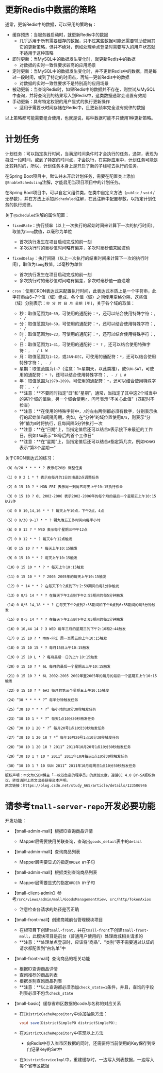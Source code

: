 # 更新Redis中数据的策略

通常，更新Redis中的数据，可以采用的策略有：

- 缓存预热：当服务器启动时，就更新Redis中的数据
  - 几乎适用于所有需要缓存的数据，只不过某些数据可能还需要辅助使用其它的更新策略，但并不绝对，例如处理单点登录时需要写入的用户状态就不适用于这种策略
- 即时更新：当MySQL中的数据发生变化时，就更新Redis中的数据
  - 对数据的实时一致性要求较高的应用场景
- 定时更新：当MySQL中的数据发生变化时，并不更新Redis中的数据，而是每过一段时间，或到了特定的时间点，再统一更新Redis中的数据
  - 对数据的实时一致性要求不是特别高的应用场景
- 被动更新：当查询Redis时，如果Redis中的数据并不存在，则尝试从MySQL中查询，并将查询到的结果写入到Redis中，这类数据通常会设置有效期
- 手动更新：具有特定权限的用户显式的执行更新操作
  - 适用于需要长时间存储在Redis中，且更新频率完全没有规律的数据

以上策略都可能需要组合使用，也就是说，每种数据可能不只使用1种更新策略。

# 计划任务

计划任务：可以指定执行时间，当满足时间条件时才会执行的任务，通常，表现为每过一段时间，或到了特定的时间点，才会执行，在实际应用中，计划任务可能是比较耗时的，所以，计划任务本身上是开启了新的子线程去执行的任务。

在Spring Boot项目中，默认并未开启计划任务，需要在配置类上添加`@EnableScheduling`注解，才能启用当项目项目中的计划任务。

在Spring Boot项目中，可以自定义组件类，在类中自定义方法（`public` / `void` / 无参数），并在方法上添加`@Scheduled`注解，在此注解中配置参数，以指定计划任务的执行规律。

关于`@Scheduled`注解的属性配置：

- `fixedRate`：执行频率（以上一次执行的起始时间来计算下一次的执行时间），取值为`long`数值，以毫秒为单位
  - 首次执行发生在项目启动完成的前一刻
  - 多次执行时的毫秒值时间略有偏差，多次时毫秒值来回波动
- `fixedDelay`：执行间隔（以上一次执行的结束时间来计算下一次的执行时间），取值为`long`数值，以毫秒为单位
  - 首次执行发生在项目启动完成的前一刻
  - 多次执行时的毫秒值时间略有偏差，多次时毫秒值一直递增

- `cron`：使用CRON表达式来配置执行时间，此表达式本质上是一个字符串，此字符串由6~7个值（域）组成，各个值（域）之间使用空格分隔，这些值（域）分别表示：`秒 分 时 日 月 星期 [年]`，关于各个域的取值：
  - 秒：取值范围为`0~59`，可使用的通配符：`*`，还可以结合使用特殊字符：`, - /`
  - 分：取值范围为`0~59`，可使用的通配符：`*`，还可以结合使用特殊字符：`, - /`
  - 时：取值范围为`0~23`，可使用的通配符：`*`，还可以结合使用特殊字符：`, - /`
  - 日：取值范围为`1~31`，可使用的通配符：`* ?` ，还可以结合使用特殊字符：`, - / L W`
  - 月：取值范围为`1~12`，或`JAN~DEC`，可使用的通配符：`*`，还可以结合使用特殊字符：`, - /`
  - 星期：取值范围为`1~7`（注意：1=星期天，以此类推），或`SUN~SAT`，可使用的通配符：`* ?`，还可以结合使用特殊字符：`, - / L #`
  - 年：取值范围为`1970~2099`，可使用的通配符：`*`，还可以结合使用特殊字符：`, - /`
  - **注意：**不要同时指定“日”和“星期”，通常，当指定了其中这2个域当中的某1个域的值后，另一个域会使用`?`，问号表示“不关心此值”（匹配时不检查）
  - **注意：**在使用的特殊字符中，`/`的左右两侧都必须有数字，分别表示执行的起始值和间隔周期，例如，在“分钟”的域位置使用`0/5`，则表示“分钟”值为`0`时将执行，且每间隔5分钟执行一次
  - **注意：**在“日期”上，当指定值后还可以结合`W`表示接下来最近的工作日，例如`18W`表示“18号后的首个工作日”
  - **注意：**在“星期”上，当指定值后还可以结合`#`指定第几次，例如`MON#3`表示“第3个星期一”

关于CRON表达式的练习：

```
（0）0/20 * * * * ? 表示每20秒 调整任务

（1）0 0 2 1 * ? 表示在每月的1日的凌晨2点调整任务

（2）0 15 10 ? * MON-FRI 表示周一到周五每天上午10:15执行作业

（3）0 15 10 ? 6L 2002-2006 表示2002-2006年的每个月的最后一个星期五上午10:15执行作

（4）0 0 10,14,16 * * ? 每天上午10点，下午2点，4点

（5）0 0/30 9-17 * * ? 朝九晚五工作时间内每半小时

（6）0 0 12 ? * WED 表示每个星期三中午12点

（7）0 0 12 * * ? 每天中午12点触发

（8）0 15 10 ? * * 每天上午10:15触发

（9）0 15 10 * * ? 每天上午10:15触发

（10）0 15 10 * * ? * 每天上午10:15触发

（11）0 15 10 * * ? 2005 2005年的每天上午10:15触发

（12）0 * 14 * * ? 在每天下午2点到下午2:59期间的每1分钟触发

（13）0 0/5 14 * * ? 在每天下午2点到下午2:55期间的每5分钟触发

（14）0 0/5 14,18 * * ? 在每天下午2点到2:55期间和下午6点到6:55期间的每5分钟触发

（15）0 0-5 14 * * ? 在每天下午2点到下午2:05期间的每1分钟触发

（16）0 10,44 14 ? 3 WED 每年三月的星期三的下午2:10和2:44触发

（17）0 15 10 ? * MON-FRI 周一至周五的上午10:15触发

（18）0 15 10 15 * ? 每月15日上午10:15触发

（19）0 15 10 L * ? 每月最后一日的上午10:15触发

（20）0 15 10 ? * 6L 每月的最后一个星期五上午10:15触发

（21）0 15 10 ? * 6L 2002-2005 2002年至2005年的每月的最后一个星期五上午10:15触发

（22）0 15 10 ? * 6#3 每月的第三个星期五上午10:15触发

（24）“30 * * * * ?” 每半分钟触发任务

（25）“30 10 * * * ?” 每小时的10分30秒触发任务

（23）“30 10 1 * * ?” 每天1点10分30秒触发任务

（26）“30 10 1 20 * ?” 每月20号1点10分30秒触发任务

（27）“30 10 1 20 10 ? *” 每年10月20号1点10分30秒触发任务

（28）“30 10 1 20 10 ? 2011” 2011年10月20号1点10分30秒触发任务

（29）“30 10 1 ? 10 * 2011” 2011年10月每天1点10分30秒触发任务

（30）“30 10 1 ? 10 SUN 2011” 2011年10月每周日1点10分30秒触发任务
————————————————
版权声明：本文为CSDN博主「一枚双鱼座的程序员」的原创文章，遵循CC 4.0 BY-SA版权协议，转载请附上原文出处链接及本声明。
原文链接：https://blog.csdn.net/study_665/article/details/123506946
```



# 请参考`tmall-server-repo`开发必要功能

开发功能：

- 【tmall-admin-mall】根据ID查询商品详情
  - Mapper层需要使用关联查询，查询出`goods_detail`表中的`detail`
- 【tmall-admin-mall】查询商品列表
  - Mapper层需要显式的指定`ORDER BY`子句
- 【tmall-admin-mall】根据类别查询商品列表
  - Mapper层需要显式的指定`ORDER BY`子句
- 【tmall-client-admin】参考`/src/views/admin/mall/GoodsManagementView`、`src/http/TokenAxios`
  - 注意检查各请求的路径是否正确
- 【tmall-front-mall】创建商城前台管理模块项目
  - 在根项目下创建`tmall-front`，并在`tmall-front`下创建`tmall-front-mall`，此模块项目是前台（普通用户使用的）处理商城相关请求的
  - **注意：**处理单点登录时，应该将“商品”、“类别”等不需要通过认证的请求都配置到“白名单”中
- 【tmall-front-mall】查询商品的相关功能
  - 根据ID查询商品详情
  - 查询推荐的商品列表
  - 根据类别查询商品列表
  - **注意：**以上查询都必须添加`check_state=1`条件，并且，查询的字段列表必须不包含`check_state`

- 【tmall-basic】缓存省市区数据的code与名称的对应关系

  - 在`IDistricCacheRepository`中添加抽象方法：

    ```java
    void save(DistrictSimplePO districtSimplePO);
    ```

  - 在`DistrictCacheRepository`中实现以上方法

    - 向Redis中存入省市区数据的同时，还需要将当前使用的Key保存到专门记录Key的Set中

  - 在`DistrictServiceImpl`中，重建缓存时，一边写入列表数据，一边写入每个省市区数据










